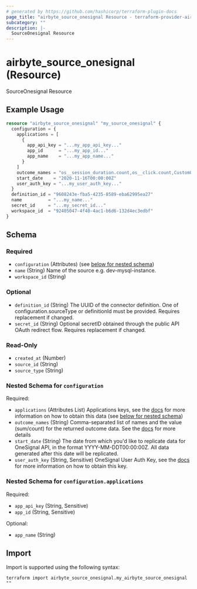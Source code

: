 ```yaml
---
# generated by https://github.com/hashicorp/terraform-plugin-docs
page_title: "airbyte_source_onesignal Resource - terraform-provider-airbyte"
subcategory: ""
description: |-
  SourceOnesignal Resource
---
```


# airbyte_source_onesignal (Resource)

SourceOnesignal Resource

## Example Usage

```terraform
resource "airbyte_source_onesignal" "my_source_onesignal" {
  configuration = {
    applications = [
      {
        app_api_key = "...my_app_api_key..."
        app_id      = "...my_app_id..."
        app_name    = "...my_app_name..."
      }
    ]
    outcome_names = "os__session_duration.count,os__click.count,CustomOutcomeName.sum"
    start_date    = "2020-11-16T00:00:00Z"
    user_auth_key = "...my_user_auth_key..."
  }
  definition_id = "9608243e-fba5-4235-8589-eba62995ea27"
  name          = "...my_name..."
  secret_id     = "...my_secret_id..."
  workspace_id  = "92405047-4f40-4ac1-b6d6-132d4ec3edbf"
}
```

<!-- schema generated by tfplugindocs -->
## Schema

### Required

- `configuration` (Attributes) (see [below for nested schema](#nestedatt--configuration))
- `name` (String) Name of the source e.g. dev-mysql-instance.
- `workspace_id` (String)

### Optional

- `definition_id` (String) The UUID of the connector definition. One of configuration.sourceType or definitionId must be provided. Requires replacement if changed.
- `secret_id` (String) Optional secretID obtained through the public API OAuth redirect flow. Requires replacement if changed.

### Read-Only

- `created_at` (Number)
- `source_id` (String)
- `source_type` (String)

<a id="nestedatt--configuration"></a>
### Nested Schema for `configuration`

Required:

- `applications` (Attributes List) Applications keys, see the <a href="https://documentation.onesignal.com/docs/accounts-and-keys">docs</a> for more information on how to obtain this data (see [below for nested schema](#nestedatt--configuration--applications))
- `outcome_names` (String) Comma-separated list of names and the value (sum/count) for the returned outcome data. See the <a href="https://documentation.onesignal.com/reference/view-outcomes">docs</a> for more details
- `start_date` (String) The date from which you'd like to replicate data for OneSignal API, in the format YYYY-MM-DDT00:00:00Z. All data generated after this date will be replicated.
- `user_auth_key` (String, Sensitive) OneSignal User Auth Key, see the <a href="https://documentation.onesignal.com/docs/accounts-and-keys#user-auth-key">docs</a> for more information on how to obtain this key.

<a id="nestedatt--configuration--applications"></a>
### Nested Schema for `configuration.applications`

Required:

- `app_api_key` (String, Sensitive)
- `app_id` (String, Sensitive)

Optional:

- `app_name` (String)

## Import

Import is supported using the following syntax:

```shell
terraform import airbyte_source_onesignal.my_airbyte_source_onesignal ""
```
